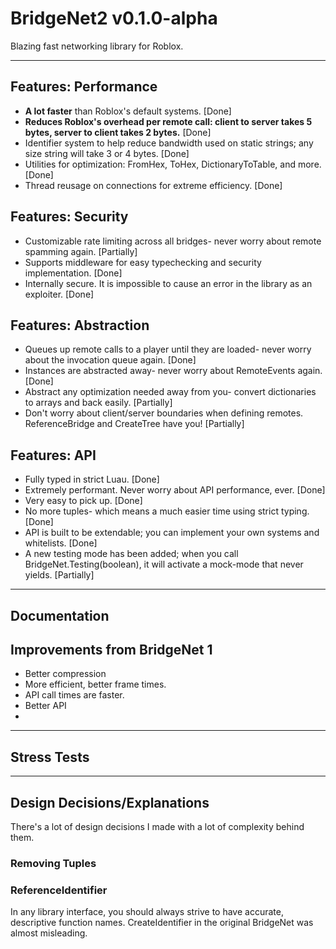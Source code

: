 # BridgeNet2 v0.1.0-alpha

Blazing fast networking library for Roblox.

---

## Features: Performance
- **A lot faster** than Roblox's default systems. [Done]
- **Reduces Roblox's overhead per remote call: client to server takes 5 bytes, server to client takes 2 bytes.** [Done]
- Identifier system to help reduce bandwidth used on static strings; any size string will take 3 or 4 bytes. [Done]
- Utilities for optimization: FromHex, ToHex, DictionaryToTable, and more. [Done]
- Thread reusage on connections for extreme efficiency. [Done]

## Features: Security
- Customizable rate limiting across all bridges- never worry about remote spamming again. [Partially]
- Supports middleware for easy typechecking and security implementation. [Done]
- Internally secure. It is impossible to cause an error in the library as an exploiter. [Done]

## Features: Abstraction
- Queues up remote calls to a player until they are loaded- never worry about the invocation queue again. [Done]
- Instances are abstracted away- never worry about RemoteEvents again. [Done]
- Abstract any optimization needed away from you- convert dictionaries to arrays and back easily. [Partially]
- Don't worry about client/server boundaries when defining remotes. ReferenceBridge and CreateTree have you!  [Partially]

## Features: API
- Fully typed in strict Luau. [Done]
- Extremely performant. Never worry about API performance, ever. [Done]
- Very easy to pick up. [Done]
- No more tuples- which means a much easier time using strict typing. [Done]
- API is built to be extendable; you can implement your own systems and whitelists. [Done]
- A new testing mode has been added; when you call BridgeNet.Testing(boolean), it will activate a mock-mode that never yields. [Partially]

---

## Documentation

## Improvements from BridgeNet 1

- Better compression
- More efficient, better frame times.
- API call times are faster.
- Better API
-

---

## Stress Tests

---

## Design Decisions/Explanations

There's a lot of design decisions I made with a lot of complexity behind them.

### Removing Tuples

### ReferenceIdentifier

In any library interface, you should always strive to have accurate, descriptive function names. CreateIdentifier in the original BridgeNet was almost misleading.

###
